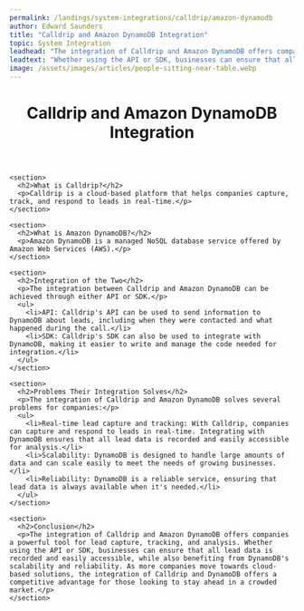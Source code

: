 ```yaml
---
permalink: /landings/system-integrations/calldrip/amazon-dynamodb
author: Edward Saunders
title: "Calldrip and Amazon DynamoDB Integration"
topic: System Integration
leadhead: "The integration of Calldrip and Amazon DynamoDB offers companies a powerful tool for lead capture, tracking, and analysis"
leadtext: "Whether using the API or SDK, businesses can ensure that all lead data is recorded and easily accessible, while also benefiting from DynamoDB's scalability and reliability. As more companies move towards cloud-based solutions, the integration of Calldrip and DynamoDB offers a competitive advantage for those looking to stay ahead in a crowded market."
image: /assets/images/articles/people-sitting-near-table.webp
---
```

<div class="arttext">    <header>
      <h1>Calldrip and Amazon DynamoDB Integration</h1>
    </header>

    <section>
      <h2>What is Calldrip?</h2>
      <p>Calldrip is a cloud-based platform that helps companies capture, track, and respond to leads in real-time.</p>
    </section>

    <section>
      <h2>What is Amazon DynamoDB?</h2>
      <p>Amazon DynamoDB is a managed NoSQL database service offered by Amazon Web Services (AWS).</p>
    </section>

    <section>
      <h2>Integration of the Two</h2>
      <p>The integration between Calldrip and Amazon DynamoDB can be achieved through either API or SDK.</p>
      <ul>
        <li>API: Calldrip's API can be used to send information to DynamoDB about leads, including when they were contacted and what happened during the call.</li>
        <li>SDK: Calldrip's SDK can also be used to integrate with DynamoDB, making it easier to write and manage the code needed for integration.</li>
      </ul>
    </section>

    <section>
      <h2>Problems Their Integration Solves</h2>
      <p>The integration of Calldrip and Amazon DynamoDB solves several problems for companies:</p>
      <ul>
        <li>Real-time lead capture and tracking: With Calldrip, companies can capture and respond to leads in real-time. Integrating with DynamoDB ensures that all lead data is recorded and easily accessible for analysis.</li>
        <li>Scalability: DynamoDB is designed to handle large amounts of data and can scale easily to meet the needs of growing businesses.</li>
        <li>Reliability: DynamoDB is a reliable service, ensuring that lead data is always available when it's needed.</li>
      </ul>
    </section>

    <section>
      <h2>Conclusion</h2>
      <p>The integration of Calldrip and Amazon DynamoDB offers companies a powerful tool for lead capture, tracking, and analysis. Whether using the API or SDK, businesses can ensure that all lead data is recorded and easily accessible, while also benefiting from DynamoDB's scalability and reliability. As more companies move towards cloud-based solutions, the integration of Calldrip and DynamoDB offers a competitive advantage for those looking to stay ahead in a crowded market.</p>
    </section>
</div>